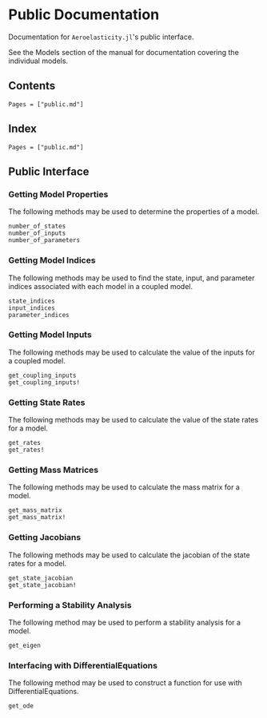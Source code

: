 # Public Documentation

Documentation for `Aeroelasticity.jl`'s public interface.

See the Models section of the manual for documentation covering the individual models.

## Contents

```@contents
Pages = ["public.md"]
```

## Index

```@index
Pages = ["public.md"]
```

## Public Interface

### Getting Model Properties

The following methods may be used to determine the properties of a model.

```@docs
number_of_states
number_of_inputs
number_of_parameters
```

### Getting Model Indices

The following methods may be used to find the state, input, and parameter indices associated with each model in a coupled model.

```@docs
state_indices
input_indices
parameter_indices
```

### Getting Model Inputs

The following methods may be used to calculate the value of the inputs for a coupled model.

```@docs
get_coupling_inputs
get_coupling_inputs!
```

### Getting State Rates

The following methods may be used to calculate the value of the state rates for a model.

```@docs
get_rates
get_rates!
```

### Getting Mass Matrices

The following methods may be used to calculate the mass matrix for a model.

```@docs
get_mass_matrix
get_mass_matrix!
```

### Getting Jacobians

The following methods may be used to calculate the jacobian of the state rates for a model.

```@docs
get_state_jacobian
get_state_jacobian!
```

### Performing a Stability Analysis

The following method may be used to perform a stability analysis for a model.

```@docs
get_eigen
```

### Interfacing with DifferentialEquations

The following method may be used to construct a function for use with DifferentialEquations.

```@docs
get_ode
```
